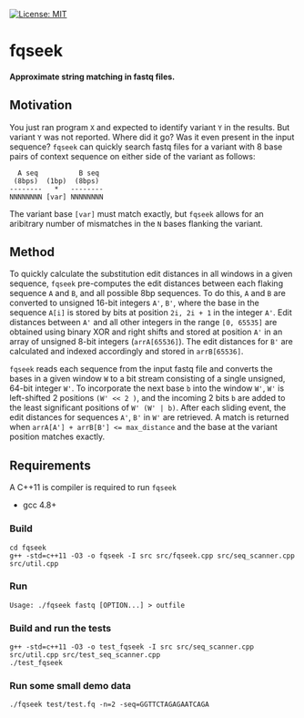[![License: MIT](https://img.shields.io/badge/License-MIT-yellow.svg)](https://opensource.org/licenses/MIT)


# fqseek
#### Approximate string matching in fastq files. 


## Motivation
You just ran program `X` and expected to identify variant `Y` in the results. But variant `Y` was not reported. Where did it go? Was it even present in the input sequence? `fqseek` can quickly search fastq files for a variant with 8 base pairs of context sequence on either side of the variant as follows:

```
  A seq          B seq
 (8bps)  (1bp)  (8bps)       
--------   *   --------   
NNNNNNNN [var] NNNNNNNN
```
The variant base `[var]`  must match exactly, but `fqseek` allows for an aribitrary number of mismatches in the `N` bases flanking the variant.


## Method
To quickly calculate the substitution edit distances in all windows in a given sequence, `fqseek` pre-computes the edit distances between each flaking sequence `A` and `B`, and all possible 8bp sequences. To do this, `A` and `B` are converted to unsigned 16-bit integers `A'`, `B'`, where the base in the sequence `A[i]` is stored by bits at position `2i, 2i + 1` in the integer `A'`. Edit distances between `A'` and all other integers in the range `[0, 65535]` are obtained using binary XOR and right shifts and stored at position `A'` in an array of unsigned 8-bit integers (`arrA[65536]`). The edit distances for `B'` are calculated and indexed accordingly and stored in `arrB[65536]`.

`fqseek` reads each sequence from the input fastq file and converts the bases in a given window `W` to a bit stream consisting of a single unsigned, 64-bit integer `W'`. To incorporate the next base `b` into the window `W'`, `W'` is left-shifted 2 positions `(W' << 2 )`, and the incoming 2 bits `b` are added to the least significant positions of `W' (W' | b)`. After each sliding event, the edit distances for sequences `A'`, `B'` in `W'` are retrieved. A match is returned when `arrA[A'] + arrB[B'] <= max_distance` and the base at the variant position matches exactly.

## Requirements
A C++11 is compiler is required to run `fqseek`
* gcc 4.8+

### Build
```
cd fqseek
g++ -std=c++11 -O3 -o fqseek -I src src/fqseek.cpp src/seq_scanner.cpp src/util.cpp
```

### Run
```
Usage: ./fqseek fastq [OPTION...] > outfile
```

### Build and run the tests
```
g++ -std=c++11 -O3 -o test_fqseek -I src src/seq_scanner.cpp src/util.cpp src/test_seq_scanner.cpp
./test_fqseek
```

### Run some small demo data
```
./fqseek test/test.fq -n=2 -seq=GGTTCTAGAGAATCAGA
```
